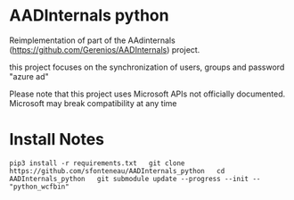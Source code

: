 # AADInternals python

Reimplementation of part of the AAdinternals (https://github.com/Gerenios/AADInternals) project.

this project focuses on the synchronization of users, groups and password "azure ad"

Please note that this project uses Microsoft APIs not officially documented. Microsoft may break compatibility at any time


# Install Notes

`pip3 install -r requirements.txt  
git clone https://github.com/sfonteneau/AADInternals_python  
cd AADInternals_python  
git submodule update --progress --init -- "python_wcfbin"  `
